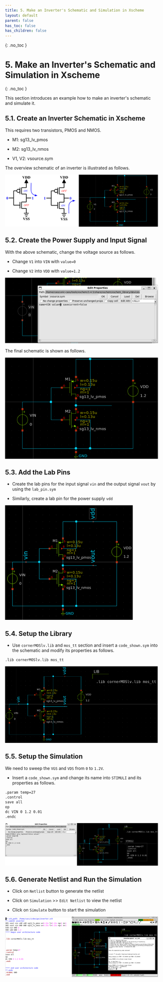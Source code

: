 ```yaml
---
title: 5. Make an Inverter's Schematic and Simulation in Xscheme
layout: default
parent: false
has_toc: false
has_children: false
---
```

{: .no_toc }
# 5. Make an Inverter's Schematic and Simulation in Xscheme

{: .no_toc }

<!-- <details open markdown="block">
  <summary>
    Table of contents
  </summary>
  {: .text-delta }
- TOC
{:toc}
</details> -->

This section introduces an example how to make an inverter's schematic and simulate it.

## 5.1. Create an Inverter Schematic in Xscheme

This requires two transistors, PMOS and NMOS.

- M1: sg13_lv_pmos

- M2: sg13_lv_nmos

- V1, V2: vsource.sym

The overview schematic of an inverter is illustrated as follows.

![](images/5.1-overview_inverter_schematic.png)

## 5.2. Create the Power Supply and Input Signal

With the above schematic, change the voltage source as follows.

- Change `V1` into `VIN` with `value=0`

- Change `V2` into `VDD` with `value=1.2`

![](images/5.2-change_power_and_input_signal.png)

The final schematic is shown as follows.

![](images/5.3-final_schematic.png)

## 5.3. Add the Lab Pins

- Create the lab pins for the input signal `vin` and the output signal `vout` by using the `lab_pin.sym`

- Similarly, create a lab pin for the power supply `vdd`

![](images/5.4-create_lab_pins.png)

## 5.4. Setup the Library

- Use `cornerMOSlv.lib` and `mos_tt` section and insert a `code_shown.sym` into the schematic and modify its properties as follows.

```
.lib cornerMOSlv.lib mos_tt
```

![](images/5.5-setup_library.png)

## 5.5. Setup the Simulation

We need to sweep the `VGS` and `VDS` from `0` to `1.2V`.

- Insert a `code_shown.sym` and change its name into `STIMULI` and its properties as follows.

```
.param temp=27
.control
save all
op
dc VIN 0 1.2 0.01
.endc
```

![](images/5.6-setup_simulation.png)

## 5.6. Generate Netlist and Run the Simulation

- Click on `Netlist` button to generate the netlist

- Click on `Simulation` >> `Edit Netlist` to view the netlist

- Click on `Simulate` button to start the simulation

![](images/5.7-generate_netlist_and_simulate.png)

